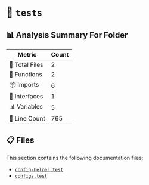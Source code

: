 # 📁 `tests`

## 📊 Analysis Summary For Folder

| Metric | Count |
|--------|-------|
| 📁 Total Files | 2 |
| 🔧 Functions | 2 |
| 📦 Imports | 6 |
| 📐 Interfaces | 1 |
| 📊 Variables | 5 |
| 🔢 Line Count | 765 |


## 📋 Files

This section contains the following documentation files:

- [`config-helper.test`](./config-helper.test.md)
- [`configs.test`](./configs.test.md)